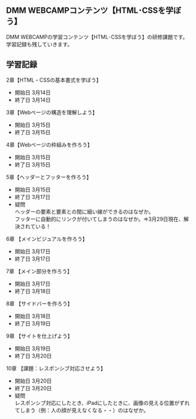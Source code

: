 ## DMM WEBCAMPコンテンツ【HTML･CSSを学ぼう】
DMM WEBCAMPの学習コンテンツ【HTML･CSSを学ぼう】の研修課題です。  
学習記録も残していきます。

## 学習記録

2章【HTML・CSSの基本書式を学ぼう】
- 開始日 3月14日
- 終了日 3月14日

3章【Webページの構造を理解しよう】
- 開始日 3月15日
- 終了日 3月15日

4章【Webページの枠組みを作ろう】
- 開始日 3月15日
- 終了日 3月15日

5章【ヘッダーとフッターを作ろう】
- 開始日 3月15日
- 終了日 3月17日
- 疑問  
ヘッダーの要素と要素との間に細い線ができるのはなぜか。  
フッターに自動的にリンクが付いてしまうのはなぜか。⇒3月29日現在、解決されている！

6章 【メインビジュアルを作ろう】
- 開始日 3月17日
- 終了日 3月17日

7章 【メイン部分を作ろう】
- 開始日 3月17日
- 終了日 3月18日

8章 【サイドバーを作ろう】
- 開始日 3月18日
- 終了日 3月19日

9章 【サイトを仕上げよう】
- 開始日 3月19日
- 終了日 3月20日

10章 【課題：レスポンシブ対応させよう】
- 開始日 3月20日
- 終了日 3月20日
- 疑問  
レスポンシブ対応にしたとき、iPadにしたときに、画像の見える位置がずれてしまう（例：人の顔が見えなくなる・・）のはなぜか。